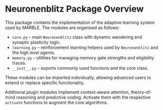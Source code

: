# Neuronenblitz Package Overview

This package contains the implementation of the adaptive learning system used by MARBLE. The modules are organised as follows:

- `core.py` – main `Neuronenblitz` class with dynamic wandering and synaptic plasticity logic.
- `learning.py` – reinforcement learning helpers used by `Neuronenblitz` and the high level agents.
- `memory.py` – utilities for managing memory gate strengths and eligibility traces.
- `__init__.py` – exports commonly used functions and the core class.

These modules can be imported individually, allowing advanced users to extend or replace specific functionality.

Additional plugin modules implement context-aware attention, theory-of-mind reasoning and predictive coding. Activate them with the respective `activate` functions to augment the core algorithms.
